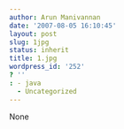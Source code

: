 ```yaml
---
author: Arun Manivannan
date: '2007-08-05 16:10:45'
layout: post
slug: 1jpg
status: inherit
title: 1.jpg
wordpress_id: '252'
? ''
: - java
  - Uncategorized
---
```


None

